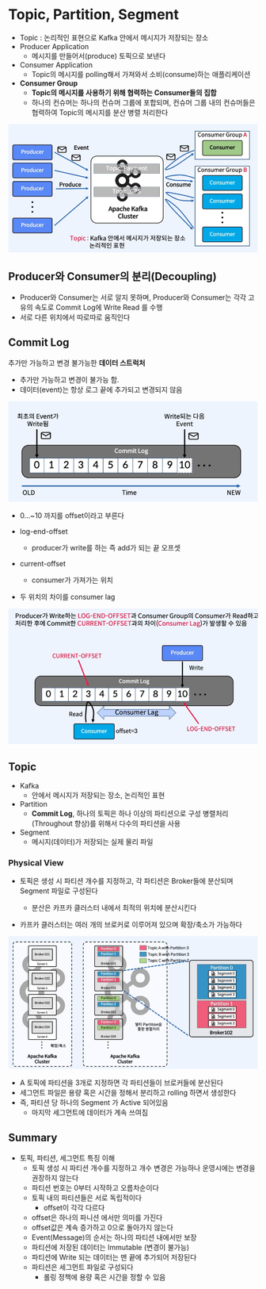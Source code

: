 # Topic, Partition, Segment

- Topic : 논리적인 표현으로 Kafka 안에서 메시지가 저장되는 장소 
- Producer Application
  - 메시지를 만들어서(produce) 토픽으로 보낸다
- Consumer Application
  - Topic의 메시지를 polling해서 가져와서 소비(consume)하는 애플리케이션
- **Consumer Group** 
  - **Topic의 메시지를 사용하기 위해 협력하는 Consumer들의 집합** 
  - 하나의 컨슈머는 하나의 컨슈머 그룹에 포합되며, 컨슈머 그룹 내의 컨슈머들은 협력하여 Topic의 메시지를 분산 병렬 처리한다 

![image-20220412090034855](..\img\image-20220412090034855.png)



## Producer와  Consumer의 분리(Decoupling)

- Producer와 Consumer는 서로 알지 못하며, Producer와 Consumer는 각각 고유의 속도로 Commit Log에 Write Read 를 수행
- 서로 다른 위치에서 따로따로 움직인다



## Commit Log

추가만 가능하고 변경 불가능한 **데이터 스트럭처** 

- 추가만 가능하고 변경이 불가능 함. 
- 데이터(event)는 항상 로그 끝에 추가되고 변경되지 않음 

![image-20220412090604227](..\img\image-20220412090604227.png)

- 0...~10 까지를 offset이라고 부른다 



- log-end-offset 
  - producer가 write를 하는 즉 add가 되는 끝 오프셋 
- current-offset
  - consumer가 가져가는 위치 
- 두 위치의 차이를 consumer lag 

![image-20220412091031427](..\img\image-20220412091031427.png)



## Topic

- Kafka 
  - 안에서 메시지가 저장되는 장소, 논리적인 표현
- Partition
  - **Commit Log**,  하나의 토픽은 하나 이상의 파티션으로 구성 
    병렬처리 (Throughout 향상)를 위해서 다수의 파티션을 사용 
- Segment
  - 메시지(데이터)가 저장되는 실제 물리 파일 



### Physical View 

- 토픽은 생성 시 파티션 개수를 지정하고, 각 파티션은 Broker들에 분산되며 Segment 파일로 구성된다

  - 분산은 카프카 클러스터 내에서 최적의 위치에 분산시킨다 

- 카프카 클러스터는 여러 개의 브로커로 이루어져 있으며 확장/축소가 가능하다 

  

![image-20220412092149646](..\img\image-20220412092149646.png)

- A 토픽에 파티션을 3개로 지정하면 각 파티션들이 브로커들에 분산된다 
- 세그먼트 파일은 용량 혹은 시간을 정해서 분리하고 rolling 하면서 생성한다
- 즉, 파티션 당 하나의 Segment 가 Active 되어있음 
  - 마지막 세그먼트에 데이터가 계속 쓰여짐



## Summary

- 토픽, 파티션, 세그먼트 특징 이해 
  - 토픽 생성 시 파티션 개수를 지정하고 개수 변경은 가능하나 운영시에는 변경을 권장하지 않는다
  - 파티션 번호는 0부터 시작하고 오름차순이다 
  - 토픽 내의 파티션들은 서로 독립적이다 
    - offset이 각각 다르다 
  - offset은 하나의 파니션 에서만 의미를 가진다 
  - offset값은 계속 증가하고 0으로 돌아가지 않는다 
  - Event(Message)의 순서는 하나의 파티션 내에서만 보장
  - 파티션에 저장된 데이터는 Immutable (변경이 불가능) 
  - 파티션에 Write 되는 데이터는 맨 끝에 추가되어 저장된다
  - 파티션은 세그먼트 파일로 구성되다
    - 롤링 정책에 용량 혹은 시간을 정할 수 있음